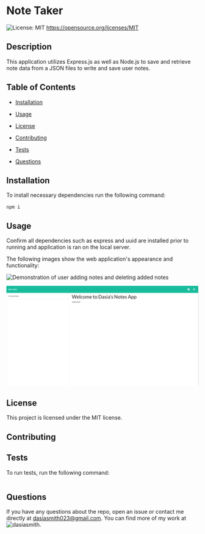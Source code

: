 # Note Taker
  ![License: MIT](https://img.shields.io/badge/License-MIT-yellow.svg)
      https://opensource.org/licenses/MIT

  ## Description

  This application utilizes Express.js as well as Node.js to save and retrieve note data from a JSON files to write and save user notes.

  ## Table of Contents

  * [Installation](#installation)

  * [Usage](#usage)

  * [License](#License)

  * [Contributing](#contributing)

  * [Tests](#tests)

  * [Questions](#Questions)

  ## Installation
  
  To install necessary dependencies run the following command:

  ```
  npm i
  ```

  ## Usage

  Confirm all dependencies such as express and uuid are installed prior to running and application is ran on the local server.

  The following images show the web application's appearance and functionality:

  ![Demonstration of user adding notes and deleting added notes](./Assets/Note-Taker.gif)

  ![First note created.](./Assets/FirstNote.PNG)

  ## License

  This project is licensed under the MIT license.

  ## Contributing

  

  ## Tests

  To run tests, run the following command:

  ```
  
  ```

  ## Questions

  If you have any questions about the repo, open an issue or contact me directly at dasiasmith023@gmail.com. You can find more of my work
  at ![dasiasmith](https://github.com/dasiasmith).

